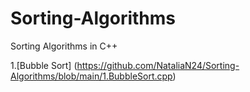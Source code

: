 # Sorting-Algorithms
Sorting Algorithms  in C++

1.[Bubble Sort] (https://github.com/NataliaN24/Sorting-Algorithms/blob/main/1.BubbleSort.cpp)
